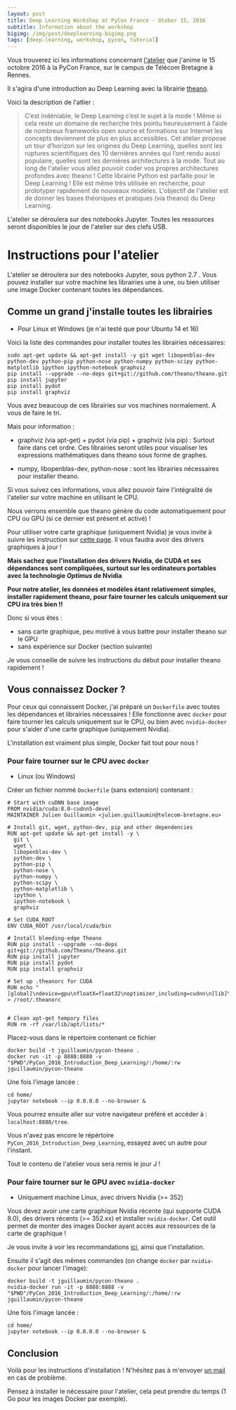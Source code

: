 ```yaml
---
layout: post
title: Deep Learning Workshop at PyCon France - Otober 15, 2016
subtitle: Information about the workshop
bigimg: /img/post/deeplearning-bigimg.png
tags: [deep-learning, workshop, pycon, tutorial]
---
```



Vous trouverez ici les informations concernant <a href="https://2016.pycon.fr/pages/programme.html#Introduction%20au%20Deep%20Learning%20avec%20theano">l'atelier</a> que j'anime le 15 octobre 2016 à la PyCon France, sur le campus de Télécom Bretagne à Rennes.

Il s'agira d'une introduction au Deep Learning avec la librairie <a href="http://deeplearning.net/software/theano/">theano</a>.

Voici la description de l'atlier :

>C’est indéniable, le Deep Learning c’est le sujet à la mode ! Même si cela reste un domaine de recherche très pointu heureusement à l’aide de nombreux frameworks open source et formations sur Internet les concepts deviennent de plus en plus accessibles. Cet atelier propose un tour d’horizon sur les origines du Deep Learning, quelles sont les ruptures scientifiques des 10 dernières années qui l’ont rendu aussi populaire, quelles sont les dernières architectures à la mode. Tout au long de l'atelier vous allez pouvoir coder vos propres architectures profondes avec theano ! Cette librairie Python est parfaite pour le Deep Learning ! Elle est même très utilisée en recherche, pour prototyper rapidement de nouveaux modèles. L'objectif de l'atelier est de donner les bases théoriques et pratiques (via theano) du Deep Learning.


L'atelier se déroulera sur des notebooks Jupyter. 
Toutes les ressources seront disponibles le jour de l'atelier sur des clefs USB. 



# Instructions pour l'atelier 

L'atelier se déroulera sur des notebooks Jupyter, sous python 2.7 . 
Vous pouvez installer sur votre machine les librairies une à une, ou bien utiliser une image Docker contenant toutes les dépendances. 

## Comme un grand j'installe toutes les librairies 

* Pour Linux et Windows (je n'ai testé que pour Ubuntu 14 et 16)

Voici la liste des commandes pour installer toutes les librairies nécessaires: 

```
sudo apt-get update && apt-get install -y git wget libopenblas-dev python-dev python-pip python-nose python-numpy python-scipy python-matplotlib ipython ipython-notebook graphviz
pip install --upgrade --no-deps git+git://github.com/theano/theano.git
pip install jupyter
pip install pydot
pip install graphviz

```
Vous avez beaucoup de ces librairies sur vos machines normalement. 
A vous de faire le tri. 

Mais pour information : 

* graphviz (via apt-get) + pydot (via pip) + graphviz (via pip) : Surtout faire dans cet ordre. Ces librairies seront utiles pour visualiser les expressions mathématiques dans theano sous forme de graphes.

* numpy, libopenblas-dev, python-nose : sont les librairies nécessaires pour installer theano.


Si vous suivez ces informations, vous allez pouvoir faire l'intégralité de l'atelier sur votre machine en utilisant le CPU.

Nous verrons ensemble que theano génère du code automatiquement pour CPU ou GPU (si ce dernier est présent et activé) !

Pour utiliser votre carte graphique (uniquement Nvidia) je vous invite à suivre les instruction sur <a href="http://deeplearning.net/software/theano/install_ubuntu.html#install-ubuntu">cette page</a>.
Il vous faudra avoir des drivers graphiques à jour !

**Mais sachez que l'installation des drivers Nvidia, de CUDA et ses dépendances sont compliquées, surtout sur les ordinateurs portables avec la technologie _Optimus_ de Nvidia**

**Pour notre atelier, les données et modèles étant relativement simples, installer rapidement theano, pour faire tourner les calculs uniquement sur CPU ira très bien !!**

Donc si vous êtes : 

- sans carte graphique, peu motivé à vous battre pour installer theano sur le GPU
- sans expérience sur Docker (section suivante) 

Je vous conseille de suivre les instructions du début pour installer theano rapidement !



## Vous connaissez Docker ? 

Pour ceux qui connaissent Docker, j'ai préparé un `Dockerfile` avec toutes les dépendances et librairies nécessaires ! 
Elle fonctionne avec `docker` pour faire tourner les calculs uniquement sur le CPU, ou bien avec `nvidia-docker` pour s'aider d'une carte graphique (uniquement Nvidia).

L'installation est vraiment plus simple, Docker fait tout pour nous !


### Pour faire tourner sur le CPU avec `docker`

* Linux (ou Windows)


Créer un fichier nommé `Dockerfile` (sans extension) contenant : 


```
# Start with cuDNN base image
FROM nvidia/cuda:8.0-cudnn5-devel
MAINTAINER Julien Guillaumin <julien.guillaumin@telecom-bretagne.eu> 

# Install git, wget, python-dev, pip and other dependencies
RUN apt-get update && apt-get install -y \
  git \
  wget \
  libopenblas-dev \
  python-dev \
  python-pip \
  python-nose \
  python-numpy \
  python-scipy \
  python-matplotlib \
  ipython \
  ipython-notebook \
  graphviz

# Set CUDA_ROOT
ENV CUDA_ROOT /usr/local/cuda/bin

# Install bleeding-edge Theano
RUN pip install --upgrade --no-deps git+git://github.com/Theano/Theano.git
RUN pip install jupyter
RUN pip install pydot
RUN pip install graphviz

# Set up .theanorc for CUDA
RUN echo "[global]\ndevice=gpu\nfloatX=float32\noptimizer_including=cudnn\n[lib]\ncnmem=0.1\n[nvcc]\nfastmath=True" > /root/.theanorc


# Clean apt-get tempory files
RUN rm -rf /var/lib/apt/lists/*

```


Placez-vous dans le répertoire contenant ce fichier 

```
docker build -t jguillaumin/pycon-theano .
docker run -it -p 8888:8888 -v "$PWD"/PyCon_2016_Introduction_Deep_Learning/:/home/:rw jguillaumin/pycon-theano
```

Une fois l'image lancée : 

``` 
cd home/
jupyter notebook --ip 0.0.0.0 --no-browser &
```
Vous pourrez ensuite aller sur votre navigateur préféré et accéder à : `localhost:8888/tree`.

Vous n'avez pas encore le répértoire `PyCon_2016_Introduction_Deep_Learning`, essayez avec un autre pour l'instant.

Tout le contenu de l'atelier vous sera remis le jour J ! 



### Pour faire tourner sur le GPU avec `nvidia-docker`

* Uniquement machine Linux, avec drivers Nvidia (>= 352)

Vous devez avoir une carte graphique Nvidia récente (qui supporte CUDA 8.0), des drivers récents (>= 352.xx) et installer `nvidia-docker`. 
Cet outil permet de monter des images Docker ayant accès aux ressources de la carte de graphique ! 

Je vous invite à voir les recommandations <a href="https://github.com/NVIDIA/nvidia-docker/wiki/Installation">ici</a>, ainsi que l'installation. 

Ensuite il s'agit des mêmes commandes (on change `docker` par `nvidia-docker` pour lancer l'image): 

```
docker build -t jguillaumin/pycon-theano .
nvidia-docker run -it -p 8888:8888 -v "$PWD"/PyCon_2016_Introduction_Deep_Learning/:/home/:rw jguillaumin/pycon-theano
```


Une fois l'image lancée : 

``` 
cd home/
jupyter notebook --ip 0.0.0.0 --no-browser &
```





## Conclusion 

Voilà pour les instructions d'installation ! 
N'hésitez pas à m'envoyer <a href="julien.guillaumin@telecom-bretagne.eu">un mail</a> en cas de problème. 

Pensez à installer le nécessaire pour l'atelier, cela peut prendre du temps (1 Go pour les images Docker par exemple). 




